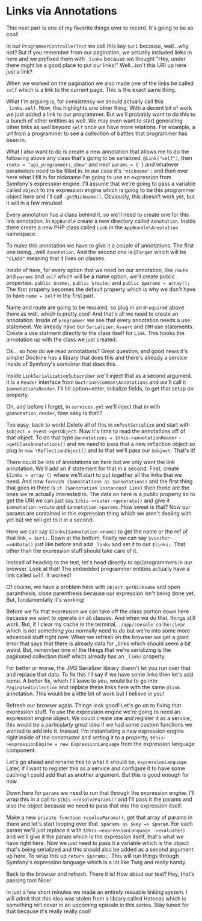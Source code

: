 # Links via Annotations

This next part is one of my favorite things ever to record. It's going to be so cool!

In our `ProgrammerControllerTest` we call this key `$uri` because, well...why not?
But if you remember from our pagination, we actually included links in here and we
prefixed them with `_links` because we thought "Hey, under there might be a good place to put
our links!" Well...isn't this URI up here just a link? 

When we worked on the pagination we also made one of the links be called `self` which is a
link to the current page. This is the exact same thing. 

What I'm arguing is, for consistency we should actually call this `_links.self`. Now, this highlights
one other thing. With a decent bit of work we just added a link to our programmer. But we'll
probably want to do this to a bunch of other entities as well. We may even want to start generating
other links as well beyond `self` once we have more relations. For example, a url from a programmer
to see a collection of battles that programmer has been in. 

What I also want to do is create a new annotation that allows me to do the following above any class
that's going to be serialized. `@Link("self")`, then `route = "api_programmers_show"` and next
`params = { }` and whatever parameters need to be filled in. In our case it's `"nickname":` and then
over here what I fill in for nickname I'm going to use an expression from Symfony's expression engine.
I'll assume that we're going to pass a variable called `object` to the expression engine which is going
to be this programmer object here and I'll call `.getNickname()`. Obviously, this doesn't work yet, 
but it will in a few minutes!

Every annotation has a class behind it, so we'll need to create one for this link annotation. In `AppBundle`
create a new directory called `Annotation`. Inside there create a new PHP class called `Link` in the `AppBundle\Annotation`
namespace.

To make this annotation we have to give it a couple of annotations. The first one being...well `Annotation`.
And the second one is `@Target` which will be `"CLASS"` meaning that it lives on classes.

Inside of here, for every option that we need on our annotation, like `route` and `params` and `self` which will
be a name option, we'll create public properties. `public $name;`, `public $route;` and `public $params = array();`
The first property becomes the default property which is why we don't have to have `name = self` in the first part.

Name and route are going to be required, so plug in an `@required` above there as well, which is pretty cool!
And that's all we need to create an annotation. Inside of `programmer` we see that every annotation needs a
use statement. We already have our `Serializer`, `Assert` and `ORM` use statements. Create a use statment directly
to the class itself for `Link`. This hooks the annotation up with the class we just created. 

Ok... so how do we read annotations? Great question, and good news it's simple! Doctrine has a library that does this
and there's already a service inside of Symfony's container that does this. 

Inside `LinkSerializationSubscriber` we'll inject that as a second argument. It is a `Reader` interface from
`Doctrine\Common\Annotations` and we'll call it `$annotationsReader`. I'll hit option+enter, initialize fields, 
to get that setup on property. 

Oh, and before I forget, in `services.yml` we'll inject that in with `@annotation_reader`, how easy is that!?

Too easy, back to work! Delete all of this in `onPostSerialize` and start with `$object = event->getObject`.
Now it's time to read the annotations off of that object. To do that type `@annotations = $this->annotationReader`
`->getClassAnnotations()` and we need to pass that a new reflection object so plug in `new \ReflectionObject()`
and to that we'll pass our `$object`. That's it!

There could be lots of annotations on here but we only want the link annotation. We'll add an if statement for
that in a second. First, create `$links = array ()` where we'll start to put together all the links that we need.
And now `foreach ($annotations as $annotations)` and the first thing that goes in there is `if ($annotation instanceof Link)`
then those are the ones we're actually interested in. The data on here is a public property so to get the URI 
we can just say `$this->router->generate()` and give it `$annotation->route` and `$annotation->params`. 
How sweet is that? Now our params are contained in this expression thing which we aren't dealing with yet but 
we will get to it in a second.

Here we can say `$links[$annotation->name]` to get the name or the ref of that link, `= $uri;`. Down at the bottom,
finally we can say `$visitor->addData()` just like before and add `_links` and set it to our `$links;`. That other
than the expression stuff should take care of it. 

Instead of heading to the test, let's head directly to api/programmers in our browser. Look at that! The embedded
programmer entities actually have a link called `self`. It worked!

Of course, we have a problem here with `object.getNickname` and open paranthesis, close parenthesis because our
expression isn't being done yet. But, fundamentally it's working!

Before we fix that expression we can take off the class portion down here because we want to operate on all classes.
And when we do that, things still work. But, if I clear my cache in the terminal, `./app/console cache:clear` which
is not something you normally need to do but we're into some more advanced stuff right now. When we refresh on the 
browser we get a giant error that says that there is already data for _links which should seem a bit weird. But,
remember one of the things that we're serializing is the paginated collection itself which already has an `_links`
property. 

For better or worse, the JMS Serializer library doesn't let you run over that and replace that data. To fix this
I'll say if we have some links then let's add some. A better fix, which I'll leave to you, would be to go into
`PaginatedCollection` and replace these links here with the same `@link` annotation. This would be a little bit
of work but I believe in you!

Refresh our browser again. Things look good! Let's go on to fixing that expression stuff. To use the expression
engine we're going to need an expression engine object. We could create one and register it as a service, this would
be a particularly great idea if we had some custom functions we wanted to add into it. Instead, I'm instantiating a new expression engine right inside of the constructor and setting it to a property, `$this->expressionEngine = new ExpressionLanguage` from the expression language component. 

Let's go ahead and rename this to what it should be, `expressionLanguage`. Later, if I want to register this as a
service and configure it to have some caching I could add that as another argument. But this is good enough for
now. 

Down here for `params` we need to run that through the expression engine. I'll wrap this in a call to `$this->resolveParams()`
and I'll pass it the params and also the object because we need to pass that into the expression itself. 

Make a new `private function resolveParams()`, get that array of params in there and let's start looping over that.
`$params as $key => $param`. For each param we'll just replace it with `$this->expressionLanguage ->evaluate()` and
we'll give it the param which is the expression itself, that's what we have right here. Now we just need to pass it 
a variable which is the object that's being serialized and this should also be added as a second argument up here.
To wrap this up `return $params;`. This will run things through Symfony's expression language which is a lot like Twig
and really handy. 

Back to the browser and refresh. There it is! How about our test? Hey, that's passing too! Nice! 

In just a few short minutes we made an entirely resuable linking system. I will admit that this idea was stolen
from a library called Hateoas which is something will cover in an upcoming episode in this series. Stay tuned
for that because it's really really cool!




